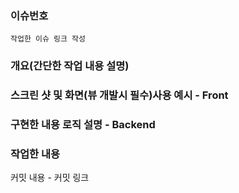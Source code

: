 ### 이슈번호

    작업한 이슈 링크 작성

### 개요(간단한 작업 내용 설명)

### 스크린 샷 및 화면(뷰 개발시 필수)사용 예시 - Front

### 구현한 내용 로직 설명 - Backend

### 작업한 내용

커밋 내용 - 커밋 링크

